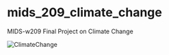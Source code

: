 # mids_209_climate_change
MIDS-w209 Final Project on Climate Change

![ClimateChange](~/img/Climate_change_pillars.jpeg)
